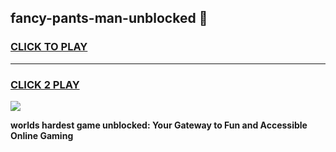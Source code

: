 
## fancy-pants-man-unblocked 👋
<h3>
<a href="https://premium.freeplayer.one?title=fancy-pants-man-unblocked&ref=14F">CLICK TO PLAY</a></h3>
<hr>

<h3>
<a href="https://premium.freeplayer.one?title=fancy-pants-man-unblocked&ref=14F">CLICK 2 PLAY</a>
  
</h3>

<a href="https://premium.freeplayer.one?title=fancy-pants-man-unblocked&ref=12F/"><img src="https://clearcache.store/games.png"></a>


**worlds hardest game unblocked: Your Gateway to Fun and Accessible Online Gaming**
